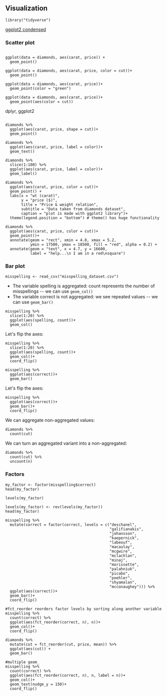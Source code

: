 ## Visualization

```library("tidyverse")```

[ggplot2 condensed](https://raw.githubusercontent.com/rstudio/cheatsheets/master/data-visualization-2.1.pdf)

### Scatter plot

```

ggplot(data = diamonds, aes(carat, price)) +
  geom_point()
  
ggplot(data = diamonds, aes(carat, price, color = cut))+
  geom_point()
  
ggplot(data = diamonds, aes(carat, price))+
  geom_point(color = "green")
  
ggplot(data = diamonds, aes(carat, price))+
  geom_point(aes(color = cut))
```

dplyr, ggplot2

```

diamonds %>%
  ggplot(aes(carat, price, shape = cut))+
  geom_point()

diamonds %>%
  ggplot(aes(carat, price, label = color))+
  geom_text()
  
diamonds %>%
  slice(1:100) %>% 
  ggplot(aes(carat, price, label = color))+
  geom_label()
  
diamonds %>%
  ggplot(aes(carat, price, color = cut))+
  geom_point() + 
  labs(x = "wt (carat)",
       y = "price ($)",
       title = "Price & weight relation",
       subtitle = "Data taken from diamonds dataset",
       caption = "plot is made with ggplot2 library")+
  theme(legend.position = "bottom") # theme() has huge functionality
  
diamonds %>%
  ggplot(aes(carat, price, color = cut))+
  geom_point()+
  annotate(geom = "rect", xmin = 4.8, xmax = 5.2,
           ymin = 17500, ymax = 18500, fill = "red", alpha = 0.2) + 
  annotate(geom = "text", x = 4.7, y = 16600,
           label = "help...\n I am in a red\nsquare")
```

### Bar plot

```
misspelling <- read_csv("misspelling_dataset.csv")
```
+ The variable spelling is aggregated: count represents the number of misspellings -- we can use ```geom_col()```
+ The variable correct is not aggregated: we see repeated values -- we can use ```geom_bar()```

```
misspelling %>% 
  slice(1:20) %>% 
  ggplot(aes(spelling, count))+
  geom_col()
```

Let's flip the axes:

```
misspelling %>% 
  slice(1:20) %>% 
  ggplot(aes(spelling, count))+
  geom_col()+
  coord_flip()
```
```
misspelling %>% 
  ggplot(aes(correct))+
  geom_bar()
```
  
Let's flip the axes:

```
misspelling %>% 
  ggplot(aes(correct))+
  geom_bar()+
  coord_flip()
```

We can aggregate non-aggregated values:

```
diamonds %>% 
  count(cut)
```

We can turn an aggregated variant into a non-aggregated:

```
diamonds %>% 
  count(cut) %>% 
  uncount(n)
```

### Factors

```
my_factor <- factor(misspelling$correct)
head(my_factor)

levels(my_factor)

levels(my_factor) <- rev(levels(my_factor))
head(my_factor)

misspelling %>% 
  mutate(correct = factor(correct, levels = c("deschanel",
                                              "galifianakis",
                                              "johansson",
                                              "kaepernick",
                                              "labeouf",
                                              "macaulay",
                                              "mcgwire",
                                              "mclachlan",
                                              "minaj",
                                              "morissette",
                                              "palahniuk",
                                              "picabo",
                                              "poehler",
                                              "shyamalan",
                                              "mcconaughey"))) %>% 
  ggplot(aes(correct))+
  geom_bar()+
  coord_flip()
  
#fct_reorder reorders factor levels by sorting along another variable
misspelling %>% 
  count(correct) %>% 
  ggplot(aes(fct_reorder(correct, n), n))+
  geom_col()+
  coord_flip()
  
diamonds %>% 
  mutate(cut = fct_reorder(cut, price, mean)) %>% 
  ggplot(aes(cut)) +
  geom_bar()

#multiple geom_
misspelling %>% 
  count(correct) %>% 
  ggplot(aes(fct_reorder(correct, n), n, label = n))+
  geom_col()+
  geom_text(nudge_y = 150)+
  coord_flip()
```
